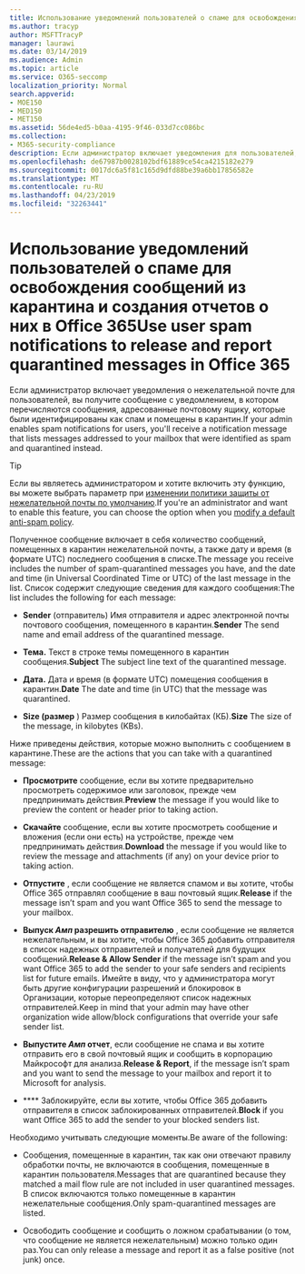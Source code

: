 ```yaml
---
title: Использование уведомлений пользователей о спаме для освобождения сообщений из карантина и создания отчетов о них в Office 365
ms.author: tracyp
author: MSFTTracyP
manager: laurawi
ms.date: 03/14/2019
ms.audience: Admin
ms.topic: article
ms.service: O365-seccomp
localization_priority: Normal
search.appverid:
- MOE150
- MED150
- MET150
ms.assetid: 56de4ed5-b0aa-4195-9f46-033d7cc086bc
ms.collection:
- M365-security-compliance
description: Если администратор включает уведомления для пользователей, вы получите сообщение с уведомлением о том, что сообщения, отправленные в ваш почтовый ящик, были идентифицированы как спам, массовые или фишинговые сообщения. Вы можете отпустить или отправить отчет о сообщениях после получения уведомления.
ms.openlocfilehash: de67987b0028102bdf61889ce54ca4215182e279
ms.sourcegitcommit: 0017dc6a5f81c165d9dfd88be39a6bb17856582e
ms.translationtype: MT
ms.contentlocale: ru-RU
ms.lasthandoff: 04/23/2019
ms.locfileid: "32263441"
---
```

# <a name="use-user-spam-notifications-to-release-and-report-quarantined-messages-in-office-365"></a><span data-ttu-id="cc03c-104">Использование уведомлений пользователей о спаме для освобождения сообщений из карантина и создания отчетов о них в Office 365</span><span class="sxs-lookup"><span data-stu-id="cc03c-104">Use user spam notifications to release and report quarantined messages in Office 365</span></span>

<span data-ttu-id="cc03c-105">Если администратор включает уведомления о нежелательной почте для пользователей, вы получите сообщение с уведомлением, в котором перечисляются сообщения, адресованные почтовому ящику, которые были идентифицированы как спам и помещены в карантин.</span><span class="sxs-lookup"><span data-stu-id="cc03c-105">If your admin enables spam notifications for users, you'll receive a notification message that lists messages addressed to your mailbox that were identified as spam and quarantined instead.</span></span>
  
> [!TIP]
> <span data-ttu-id="cc03c-106">Если вы являетесь администратором и хотите включить эту функцию, вы можете выбрать параметр при [изменении политики защиты от нежелательной почты по умолчанию](https://go.microsoft.com/fwlink/?LinkId=800313).</span><span class="sxs-lookup"><span data-stu-id="cc03c-106">If you're an administrator and want to enable this feature, you can choose the option when you [modify a default anti-spam policy](https://go.microsoft.com/fwlink/?LinkId=800313).</span></span> 
  
<span data-ttu-id="cc03c-107">Полученное сообщение включает в себя количество сообщений, помещенных в карантин нежелательной почты, а также дату и время (в формате UTC) последнего сообщения в списке.</span><span class="sxs-lookup"><span data-stu-id="cc03c-107">The message you receive includes the number of spam-quarantined messages you have, and the date and time (in Universal Coordinated Time or UTC) of the last message in the list.</span></span> <span data-ttu-id="cc03c-108">Список содержит следующие сведения для каждого сообщения:</span><span class="sxs-lookup"><span data-stu-id="cc03c-108">The list includes the following for each message:</span></span>
  
- <span data-ttu-id="cc03c-109">**Sender** (отправитель) Имя отправителя и адрес электронной почты почтового сообщения, помещенного в карантин.</span><span class="sxs-lookup"><span data-stu-id="cc03c-109">**Sender** The send name and email address of the quarantined message.</span></span> 
    
- <span data-ttu-id="cc03c-110">**Тема.** Текст в строке темы помещенного в карантин сообщения.</span><span class="sxs-lookup"><span data-stu-id="cc03c-110">**Subject** The subject line text of the quarantined message.</span></span> 
    
- <span data-ttu-id="cc03c-111">**Дата.** Дата и время (в формате UTC) помещения сообщения в карантин.</span><span class="sxs-lookup"><span data-stu-id="cc03c-111">**Date** The date and time (in UTC) that the message was quarantined.</span></span> 
    
- <span data-ttu-id="cc03c-112">**Size (размер** ) Размер сообщения в килобайтах (КБ).</span><span class="sxs-lookup"><span data-stu-id="cc03c-112">**Size** The size of the message, in kilobytes (KBs).</span></span> 
    
<span data-ttu-id="cc03c-113">Ниже приведены действия, которые можно выполнить с сообщением в карантине.</span><span class="sxs-lookup"><span data-stu-id="cc03c-113">These are the actions that you can take with a quarantined message:</span></span>

- <span data-ttu-id="cc03c-114">**Просмотрите** сообщение, если вы хотите предварительно просмотреть содержимое или заголовок, прежде чем предпринимать действия.</span><span class="sxs-lookup"><span data-stu-id="cc03c-114">**Preview** the message if you would like to preview the content or header prior to taking action.</span></span>

- <span data-ttu-id="cc03c-115">**Скачайте** сообщение, если вы хотите просмотреть сообщение и вложения (если они есть) на устройстве, прежде чем предпринимать действия.</span><span class="sxs-lookup"><span data-stu-id="cc03c-115">**Download** the message if you would like to review the message and attachments (if any) on your device prior to taking action.</span></span>

- <span data-ttu-id="cc03c-116">**Отпустите** , если сообщение не является спамом и вы хотите, чтобы Office 365 отправлял сообщение в ваш почтовый ящик.</span><span class="sxs-lookup"><span data-stu-id="cc03c-116">**Release** if the message isn’t spam and you want Office 365 to send the message to your mailbox.</span></span>

- <span data-ttu-id="cc03c-117">**Выпуск _Амп_ разрешить отправителю** , если сообщение не является нежелательным, и вы хотите, чтобы Office 365 добавить отправителя в список надежных отправителей и получателей для будущих сообщений.</span><span class="sxs-lookup"><span data-stu-id="cc03c-117">**Release & Allow Sender** if the message isn’t spam and you want Office 365 to add the sender to your safe senders and recipients list for future emails.</span></span> <span data-ttu-id="cc03c-118">Имейте в виду, что у администратора могут быть другие конфигурации разрешений и блокировок в Организации, которые переопределяют список надежных отправителей.</span><span class="sxs-lookup"><span data-stu-id="cc03c-118">Keep in mind that your admin may have other organization wide allow/block configurations that override your safe sender list.</span></span>

- <span data-ttu-id="cc03c-119">**Выпустите _Амп_ отчет**, если сообщение не спама и вы хотите отправить его в свой почтовый ящик и сообщить в корпорацию Майкрософт для анализа.</span><span class="sxs-lookup"><span data-stu-id="cc03c-119">**Release & Report**, if the message isn’t spam and you want to send the message to your mailbox and report it to Microsoft for analysis.</span></span>

- <span data-ttu-id="cc03c-120">\*\*\*\* Заблокируйте, если вы хотите, чтобы Office 365 добавить отправителя в список заблокированных отправителей.</span><span class="sxs-lookup"><span data-stu-id="cc03c-120">**Block** if you want Office 365 to add the sender to your blocked senders list.</span></span>

<span data-ttu-id="cc03c-121">Необходимо учитывать следующие моменты.</span><span class="sxs-lookup"><span data-stu-id="cc03c-121">Be aware of the following:</span></span>
  
- <span data-ttu-id="cc03c-122">Сообщения, помещенные в карантин, так как они отвечают правилу обработки почты, не включаются в сообщения, помещенные в карантин пользователя.</span><span class="sxs-lookup"><span data-stu-id="cc03c-122">Messages that are quarantined because they matched a mail flow rule are not included in user quarantined messages.</span></span> <span data-ttu-id="cc03c-123">В список включаются только помещенные в карантин нежелательные сообщения.</span><span class="sxs-lookup"><span data-stu-id="cc03c-123">Only spam-quarantined messages are listed.</span></span>
    
- <span data-ttu-id="cc03c-124">Освободить сообщение и сообщить о ложном срабатывании (о том, что сообщение не является нежелательным) можно только один раз.</span><span class="sxs-lookup"><span data-stu-id="cc03c-124">You can only release a message and report it as a false positive (not junk) once.</span></span>
    

